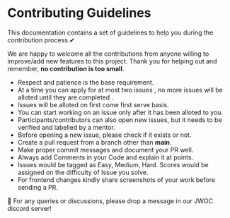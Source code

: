 # Contributing Guidelines 
This documentation contains a set of guidelines to help you during the contribution process.✔

We are happy to welcome all the contributions from anyone willing to improve/add new features to this project. Thank you for helping out and remember, **no contribution is too small**.

* Respect and patience is the base requirement.
* At a time you can apply for at most two issues , no more issues will be alloted until they are completed .
* Issues will be alloted on first come first serve basis.
* You can start working on an issue only after it has been alloted to you.
* Participants/contributors can also open new issues, but it needs to be verified and labelled by a mentor.
* Before opening a new issue, please check if it exists or not.
* Create a pull request from a branch other than **main**.
* Make proper commit messages and document your PR well.
* Always add Comments in your Code and explain it at points.
* Issues would be tagged as Easy, Medium, Hard. Scores would be assigned on the difficulty of Issue you solve.
* For frontend changes kindly share screenshots of your work before sending a PR.

🔸 For any queries or discussions, please drop a message in our JWOC discord server!

